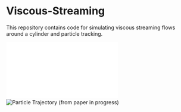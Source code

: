 # Viscous-Streaming
This repository contains code for simulating viscous streaming flows around a cylinder and particle tracking.

![Particle Trajectory (numerical)](particle_trajectory.pdf)
![Particle Trajectory (from paper in progress)](https://raw.githubusercontent.com/wuqiyuan/Viscous-Streaming/main/trajectory%20(paper%20in%20progress).png)

